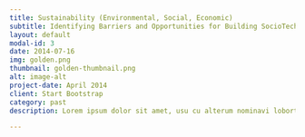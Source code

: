 ```yaml
---
title: Sustainability (Environmental, Social, Economic)
subtitle: Identifying Barriers and Opportunities for Building SocioTechnical Capital in Economic Vulnerable Communities. Environmental and Social Understanding Energy Use and Power Relationships in Low-Income Communities. Environmental and Social SustainabilityUnderstanding Ways to Reduce Household Energy Consumption by Supporting Dynamic Households and Disconnected Communities. Motivating Environmentally Sustainable Behaviors
layout: default
modal-id: 3
date: 2014-07-16
img: golden.png
thumbnail: golden-thumbnail.png
alt: image-alt
project-date: April 2014
client: Start Bootstrap
category: past
description: Lorem ipsum dolor sit amet, usu cu alterum nominavi lobortis. At duo novum diceret. Tantas apeirian vix et, usu sanctus postulant inciderint ut, populo diceret necessitatibus in vim. Cu eum dicam feugiat noluisse.

---
```

